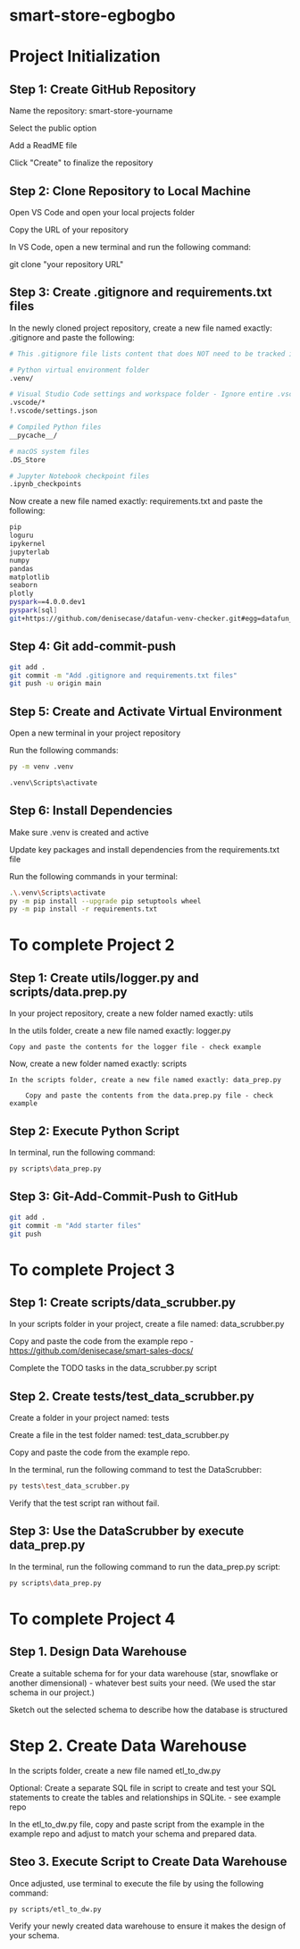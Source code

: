 # smart-store-egbogbo


# Project Initialization

## Step 1: Create GitHub Repository

Name the repository: smart-store-yourname

Select the public option

Add a ReadME file

Click "Create" to finalize the repository

## Step 2: Clone Repository to Local Machine

Open VS Code and open your local projects folder

Copy the URL of your repository

In VS Code, open a new terminal and run the following command:

git clone "your repository URL"

## Step 3: Create .gitignore and requirements.txt files

In the newly cloned project repository, create a new file named exactly: .gitignore and paste the following:

```bash
# This .gitignore file lists content that does NOT need to be tracked in the project history

# Python virtual environment folder
.venv/

# Visual Studio Code settings and workspace folder - Ignore entire .vscode folder except settings.json
.vscode/*
!.vscode/settings.json

# Compiled Python files
__pycache__/

# macOS system files
.DS_Store

# Jupyter Notebook checkpoint files
.ipynb_checkpoints
```

Now create a new file named exactly: requirements.txt and paste the following:

```bash
pip
loguru
ipykernel
jupyterlab
numpy
pandas
matplotlib
seaborn
plotly
pyspark==4.0.0.dev1
pyspark[sql]
git+https://github.com/denisecase/datafun-venv-checker.git#egg=datafun_venv_checker
```

## Step 4: Git add-commit-push

```bash
git add .
git commit -m "Add .gitignore and requirements.txt files"
git push -u origin main
```

## Step 5: Create and Activate Virtual Environment

Open a new terminal in your project repository

Run the following commands: 

```bash
py -m venv .venv
```
```bash
.venv\Scripts\activate
```
## Step 6: Install Dependencies
Make sure .venv is created and active

Update key packages and install dependencies from the requirements.txt file

Run the following commands in your terminal:
```bash
.\.venv\Scripts\activate
py -m pip install --upgrade pip setuptools wheel
py -m pip install -r requirements.txt
```
# To complete Project 2

## Step 1: Create utils/logger.py and scripts/data.prep.py

In your project repository, create a new folder named exactly: utils

In the utils folder, create a new file named exactly: logger.py

    Copy and paste the contents for the logger file - check example

Now, create a new folder named exactly: scripts

    In the scripts folder, create a new file named exactly: data_prep.py

        Copy and paste the contents from the data.prep.py file - check example

## Step 2: Execute Python Script

In terminal, run the following command: 

```bash
py scripts\data_prep.py
```

## Step 3: Git-Add-Commit-Push to GitHub

```bash
git add .
git commit -m "Add starter files"
git push
```

# To complete Project 3

## Step 1: Create scripts/data_scrubber.py

In your scripts folder in your project, create a file named: data_scrubber.py

Copy and paste the code from the example repo - https://github.com/denisecase/smart-sales-docs/

Complete the TODO tasks in the data_scrubber.py script

## Step 2. Create tests/test_data_scrubber.py

Create a folder in your project named: tests

Create a file in the test folder named: test_data_scrubber.py

Copy and paste the code from the example repo.

In the terminal, run the following command to test the DataScrubber:
```bash
py tests\test_data_scrubber.py
```
Verify that the test script ran without fail. 

## Step 3: Use the DataScrubber by execute data_prep.py

In the terminal, run the following command to run the data_prep.py script:
```bash
py scripts\data_prep.py
```
# To complete Project 4

## Step 1. Design Data Warehouse

Create a suitable schema for for your data warehouse (star, snowflake or another dimensional) - whatever best suits your need. (We used the star schema in our project.)

Sketch out the selected schema to describe how the database is structured

# Step 2. Create Data Warehouse

In the scripts folder, create a new file named etl_to_dw.py

Optional: Create a separate SQL file in script to create and test your SQL statements to create the tables and relationships in SQLite. - see example repo

In the etl_to_dw.py file, copy and paste script from the example in the example repo and adjust to match your schema and prepared data. 

## Steo 3. Execute Script to Create Data Warehouse

Once adjusted, use terminal to execute the file by using the following command:
```bash
py scripts/etl_to_dw.py
```
Verify your newly created data warehouse to ensure it makes the design of your schema. 

